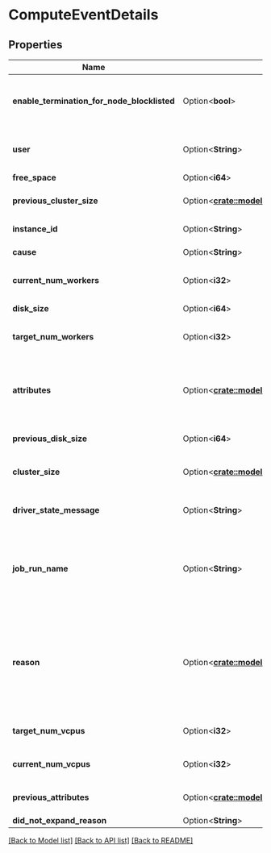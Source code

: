 # ComputeEventDetails

## Properties

Name | Type | Description | Notes
------------ | ------------- | ------------- | -------------
**enable_termination_for_node_blocklisted** | Option<**bool**> | Whether or not a blocklisted node should be terminated. For ClusterEventType NODE_BLACKLISTED. | [optional]
**user** | Option<**String**> | The user that caused the event to occur. (Empty if it was done by the control plane.) | [optional]
**free_space** | Option<**i64**> | <needs content added> | [optional]
**previous_cluster_size** | Option<[**crate::models::ComputeClusterSize**](ComputeClusterSize.md)> | The size of the cluster before an edit or resize. | [optional]
**instance_id** | Option<**String**> | Instance Id where the event originated from | [optional]
**cause** | Option<**String**> | The cause of a change in target size. | [optional]
**current_num_workers** | Option<**i32**> | The current number of nodes in the cluster. | [optional]
**disk_size** | Option<**i64**> | Current disk size in bytes | [optional]
**target_num_workers** | Option<**i32**> | The targeted number of nodes in the cluster. | [optional]
**attributes** | Option<[**crate::models::ComputeClusterAttributes**](ComputeClusterAttributes.md)> | * For created clusters, the attributes of the cluster. * For edited clusters, the new attributes of the cluster. | [optional]
**previous_disk_size** | Option<**i64**> | Previous disk size in bytes | [optional]
**cluster_size** | Option<[**crate::models::ComputeClusterSize**](ComputeClusterSize.md)> | The actual cluster size that was set in the cluster creation or edit. | [optional]
**driver_state_message** | Option<**String**> | More details about the change in driver's state | [optional]
**job_run_name** | Option<**String**> | Unique identifier of the specific job run associated with this cluster event * For clusters created for jobs, this will be the same as the cluster name | [optional]
**reason** | Option<[**crate::models::ComputeTerminationReason**](ComputeTerminationReason.md)> | A termination reason:   * On a TERMINATED event, this is the reason of the termination.   * On a RESIZE_COMPLETE event, this indicates the reason that we failed to acquire some nodes. | [optional]
**target_num_vcpus** | Option<**i32**> | The targeted number of vCPUs in the cluster. | [optional]
**current_num_vcpus** | Option<**i32**> | The current number of vCPUs in the cluster. | [optional]
**previous_attributes** | Option<[**crate::models::ComputeClusterAttributes**](ComputeClusterAttributes.md)> | The cluster attributes before a cluster was edited. | [optional]
**did_not_expand_reason** | Option<**String**> | <needs content added> | [optional]

[[Back to Model list]](../README.md#documentation-for-models) [[Back to API list]](../README.md#documentation-for-api-endpoints) [[Back to README]](../README.md)


